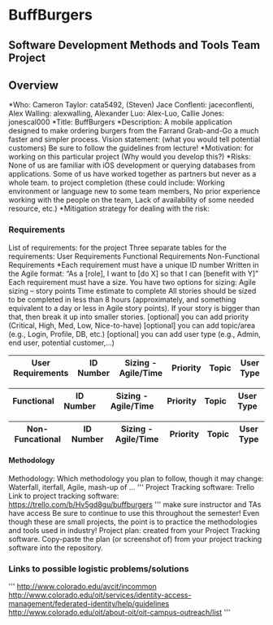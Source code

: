 # BuffBurgers
## Software Development Methods and Tools Team Project

## Overview
*Who: Cameron Taylor: cata5492, (Steven) Jace Conflenti: jaceconflenti, Alex Walling: alexwalling, Alexander Luo: Alex-Luo, Callie Jones: jonescal000
*Title: BuffBurgers
*Description: A mobile application designed to make ordering burgers from the Farrand Grab-and-Go a much faster and simpler process.
Vision statement: (what you would tell potential customers) Be sure to follow the guidelines from lecture!
*Motivation: for working on this particular project (Why would you develop this?)
*Risks: None of us are familiar with iOS development or querying databases from applications. Some of us have worked together as partners but never as a whole team.
to project completion (these could include:
Working environment or language new to some team members,
No prior experience working with the people on the team,
Lack of availability of some needed resource, etc.)
*Mitigation strategy for dealing with the risk:

### Requirements
List of requirements: for the project
Three separate tables for the requirements:
User Requirements
Functional Requirements
Non-Functional Requirements
*Each requirement must have a unique ID number
Written in the Agile format: “As a [role], I want to [do X] so that I can [benefit with Y]”
Each requirement must have a size. You have two options for sizing:
Agile sizing – story points
Time estimate to complete
All stories should be sized to be completed in less than 8 hours (approximately, and something equivalent to a day or less in Agile story points). If your story is bigger than that, then break it up into smaller stories.
[optional] you can add priority (Critical, High, Med, Low, Nice-to-have)
[optional] you can add topic/area (e.g., Login, Profile, DB, etc.)
[optional] you can add user type (e.g., Admin, end user, potential customer,…)

User Requirements | ID Number | Sizing - Agile/Time | Priority | Topic | User Type
----------------- | --------- | ------------------- | -------- | ----- | ---------

Functional | ID Number | Sizing - Agile/Time | Priority | Topic | User Type
---------- | --------- | ------------------- | -------- | ----- | ---------

Non-Funcational | ID Number | Sizing - Agile/Time | Priority | Topic | User Type
--------------- | --------- | ------------------- | -------- | ----- | ---------

#### Methodology
Methodology: Which methodology you plan to follow, though it may change: Waterfall, iterfall, Agile, mash-up of …
'''
Project Tracking software: Trello
Link to project tracking software: https://trello.com/b/Hv5gd8gu/buffburgers
'''
make sure instructor and TAs have access
Be sure to continue to use this throughout the semester! Even though these are small projects, the point is to practice the methodologies and tools used in industry!
Project plan: created from your Project Tracking software. Copy-paste the plan (or screenshot of) from your project tracking software into the repository.

### Links to possible logistic problems/solutions
'''
http://www.colorado.edu/avcit/incommon
http://www.colorado.edu/oit/services/identity-access-management/federated-identity/help/guidelines
http://www.colorado.edu/oit/about-oit/oit-campus-outreach/list
'''